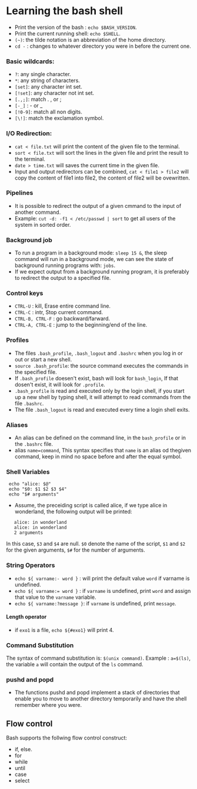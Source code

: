 # Learning the bash shell

- Print the version of the bash : `echo $BASH_VERSION`.
- Print the current running shell: `echo $SHELL`.
- `(~)`: the tilde notation is an abbreviation of the home directory.
- `cd -` : changes to whatever directory you were in before the current one. 

### Basic wildcards:
  - `?`: any single character.
  - `*`: any string of characters.
  - `[set]`: any character int set.
  - `[!set]`: any character not int set.
  - `[.,;]`: match . , or ;
  - `[-_]` : - or _
  - `[!0-9]`: match all non digits.
  - `[\!]`: match the exclamation symbol.

### I/O Redirection:
  -  `cat < file.txt` will print the content of the given file to the terminal.
  -  `sort < file.txt` will sort the lines in the given file and print the result to the terminal.
  -  `date > time.txt` will saves the current time in the given file.    
  -  Input and output redirectors can be combined, `cat < file1 > file2` will copy the content of file1 into file2, the content of file2 will be ovewritten.

### Pipelines
- It is possible to redirect the output of a given cmmand to the input of another command.
- Example: `cut -d: -f1 < /etc/passwd | sort` to get all users of the system in sorted order. 

### Background job
- To run a program in a background mode: `sleep 15 &`, the sleep command will run in a background mode, we can see the state of background running programs with: `jobs`.
- If we expect output from a background running program, it is preferably to redirect the output to a specified file. 

### Control keys
- `CTRL-U` :  kill, Erase entire command line.
- `CTRL-C` :  intr, Stop current command.
- `CTRL-B, CTRL-F` : go backward/farward.
- `CTRL-A, CTRL-E` : jump to the beginning/end of the line.

### Profiles
- The files `.bash_profile`, `.bash_logout` and `.bashrc` when you log in or out or start a new shell.
- `source .bash_profile`: the source command executes the commands in the specified file.
- If `.bash_profile` doesen't exist, bash will look for `bash_login`, If that dosen't exist, it will look for `.profile`.
- `.bash_profile` is read and executed only by the login shell, if you start up a new shell by typing shell, it will attempt to read commands from the file `.bashrc`.
- The file `.bash_logout` is read and executed every time a login shell exits.

### Aliases
- An alias can be defined on the command line, in the `bash_profile` or in the `.bashrc` file.
- alias `name=command`, This syntax specifies that `name` is an alias od thegiven command, keep in mind no space before and after the equal symbol.

### Shell Variables

  ```
   echo "alice: $@"
   echo "$0: $1 $2 $3 $4"
   echo "$# arguments"
  ```
   - Assume, the preceiding script is called alice, if we type alice in wonderland, the following output will be printed:
    
  ```
     alice: in wonderland
     alice: in wonderland
     2 arguments
  ```
   In this case, `$3` and `$4` are null. `$0` denote the name of the script, `$1` and `$2` for the given arguments, `$#` for the number of arguments.
   
   ### String Operators
   - `echo ${ varname:- word }` : will print the default value `word` if varname is undefined.
   - `echo ${ varname:= word }` : if `varname` is undefined, print `word` and assign that value to the `varname` variable.
   - `echo ${ varname:?message }`: if `varname` is undefined, print `message`.
   #### Length operator
   - if `exo1` is a file, `echo ${#exo1}` will print 4.

   ### Command Substitution
   The syntax of command substitution is: `$(unix command)`.
   Example : `a=$(ls)`, the variable `a` will contain the output of the `ls` command.
   
   ### pushd and popd
   - The functions pushd and popd implement a stack of directories that enable you to move to another directory temporarily and have the shell remember where you were.

   ## Flow control
   Bash supports the follwing flow control construct:
   - if, else.
   - for
   - while
   - until
   - case
   - select

